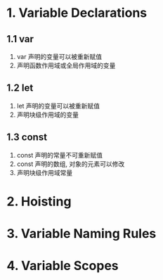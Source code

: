 # 1. Variable Declarations

## 1.1 var

1. var 声明的变量可以被重新赋值
2. 声明函数作用域或全局作用域的变量

## 1.2 let

1. let 声明的变量可以被重新赋值
2. 声明块级作用域的变量

## 1.3 const

1. const 声明的常量不可重新赋值
2. const 声明的数组, 对象的元素可以修改
3. 声明块级作用域常量

# 2. Hoisting

# 3. Variable Naming Rules

# 4. Variable Scopes